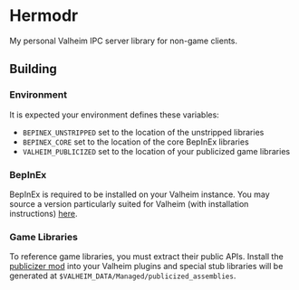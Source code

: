 ﻿# Hermodr
My personal Valheim IPC server library for non-game clients.

## Building
### Environment
It is expected your environment defines these variables:

 - `BEPINEX_UNSTRIPPED` set to the location of the unstripped libraries
 - `BEPINEX_CORE` set to the location of the core BepInEx libraries
 - `VALHEIM_PUBLICIZED` set to the location of your publicized game libraries

### BepInEx
BepInEx is required to be installed on your Valheim instance. You may source a version particularly suited for Valheim (with installation instructions) [here](https://valheim.thunderstore.io/package/denikson/BepInExPack_Valheim/).

### Game Libraries
To reference game libraries, you must extract their public APIs.
Install the [publicizer mod](https://github.com/elliotttate/Bepinex-Tools/releases/tag/1.0.1-Publicizer) into your Valheim plugins and special stub libraries will be generated at `$VALHEIM_DATA/Managed/publicized_assemblies`.
